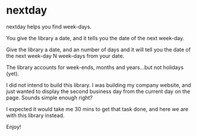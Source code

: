 # nextday
nextday helps you find week-days.  

You give the library a date, and it tells you the date of the next week-day.

Give the library a date, and an number of days and it will tell you the date of the next week-day N week-days from your date.

The library accounts for week-ends, months and years...but not holidays (yet).

I did not intend to build this library.  I was building my company website, and just wanted to display the second business day from the current day on the page.  Sounds simple enough right?

I expected it would take me 30 mins to get that task done, and here we are with this library instead.

Enjoy!
